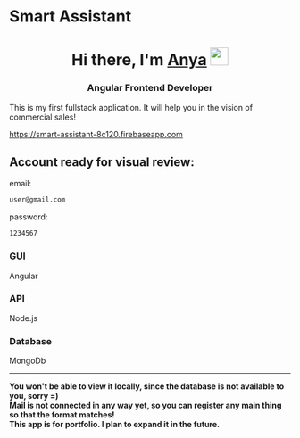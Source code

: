 # Smart Assistant
<h1 align="center">Hi there, I'm <a href="https://github.com/Anya-Gubskay" target="_blank">Anya</a> 
<img src="https://github.com/blackcater/blackcater/raw/main/images/Hi.gif" height="32"/></h1>
<h3 align="center">Angular Frontend Developer</h3>
<div>This is my first fullstack application. It will help you in the vision of commercial sales!</div>

<a>https://smart-assistant-8c120.firebaseapp.com</a>

## Account ready for visual review:
  email:
  ```bash
  user@gmail.com
  ```
  password:
  ```bash
  1234567
  ```
### GUI
  Angular

### API
  Node.js
  
### Database
  MongoDb
<hr>
<strong>You won't be able to view it locally, since the database is not available to you, sorry =)</strong><br>
<strong>Mail is not connected in any way yet, so you can register any main thing so that the format matches!</strong><br>
<strong>This app is for portfolio. I plan to expand it in the future.</strong>

